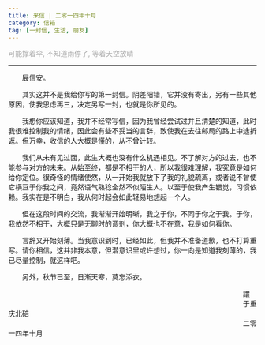 ```yaml
---
title: 来信 | 二零一四年十月
category: 信箱
tag: [一封信, 生活, 朋友]
---
```


<font color=" #A8A8A8">
可能撑着伞,
不知道雨停了,
等着天空放晴</font>

------------

&emsp;&emsp;展信安。

&emsp;&emsp;其实这并不是我给你写的第一封信。阴差阳错，它并没有寄出，另有一些其他原因，使我思虑再三，决定另写一封，也就是你所见的。

&emsp;&emsp;我想你应该知道，我并不经常写信，因为我曾经尝试过并且清楚的知道，此时我很难控制我的情绪，因此会有些不妥当的言辞，致使我在去往邮局的路上中途折返。但万幸，收信的人大概是懂的，从不曾计较。

&emsp;&emsp;我们从未有见过面，此生大概也没有什么机遇相见。不了解对方的过去，也不能参与对方的未来。从始至终，都是不相干的人，所以我很难理解，我究竟是如何给你定位。很奇怪的情绪使然，从一开始我就放下了我的礼貌疏离，或者说不曾使它横亘于你我之间，竟然语气熟稔全然不似陌生人。以至于使我产生错觉，习惯依赖。我实在是不明白，我从何时起会如此轻易地想起一个人。

&emsp;&emsp;但在这段时间的交流，我渐渐开始明晰，我之于你，不同于你之于我。于你，我依然不相干，大概只是无聊时的调剂，你大概也不在意，我是如何看你。

&emsp;&emsp;言辞又开始刻薄。当我意识到时，已经如此，但我并不准备道歉，也不打算重写。请你相信，这并非我本意，但潜意识里或许想过，你一向是知道我刻薄的，我已尽量控制，就这样吧。

&emsp;&emsp;另外，秋节已至，日渐天寒，莫忘添衣。


&emsp;&emsp;&emsp;&emsp;&emsp;&emsp;&emsp;&emsp;&emsp;&emsp;&emsp;&emsp;&emsp;&emsp;&emsp;&emsp;&emsp;&emsp;&emsp;&emsp;&emsp;&emsp;&emsp;&emsp;&emsp;&emsp;&emsp;&emsp;&emsp;&emsp;&emsp;&emsp;&emsp;&emsp;譞
&emsp;&emsp;&emsp;&emsp;&emsp;&emsp;&emsp;&emsp;&emsp;&emsp;&emsp;&emsp;&emsp;&emsp;&emsp;&emsp;&emsp;&emsp;&emsp;&emsp;&emsp;&emsp;&emsp;&emsp;&emsp;&emsp;&emsp;&emsp;&emsp;&emsp;&emsp;&emsp;&emsp;&emsp;于重庆北碚
&emsp;&emsp;&emsp;&emsp;&emsp;&emsp;&emsp;&emsp;&emsp;&emsp;&emsp;&emsp;&emsp;&emsp;&emsp;&emsp;&emsp;&emsp;&emsp;&emsp;&emsp;&emsp;&emsp;&emsp;&emsp;&emsp;&emsp;&emsp;&emsp;&emsp;&emsp;&emsp;&emsp;&emsp;二零一四年十月


